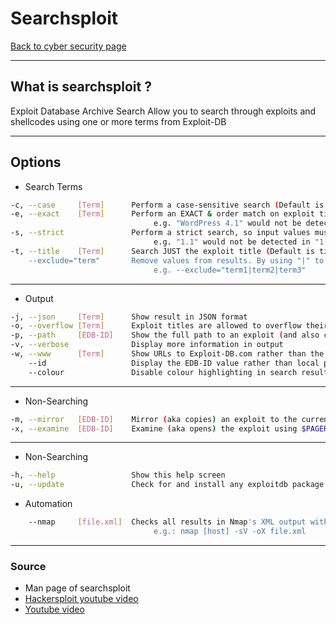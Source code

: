 # Searchsploit
[Back to cyber security page](../index.md)
- --
## What is searchsploit ?
Exploit Database Archive Search
Allow you to search through exploits and shellcodes using one or more terms from Exploit-DB
- --
## Options
- Search Terms
```bash
-c, --case     [Term]      Perform a case-sensitive search (Default is inSEnsITiVe)
-e, --exact    [Term]      Perform an EXACT & order match on exploit title (Default is an AND match on each term) [Implies "-t"]
                                e.g. "WordPress 4.1" would not be detect "WordPress Core 4.1")
-s, --strict               Perform a strict search, so input values must exist, disabling fuzzy search for version range
                                e.g. "1.1" would not be detected in "1.0 < 1.3")
-t, --title    [Term]      Search JUST the exploit title (Default is title AND the file's path)
    --exclude="term"       Remove values from results. By using "|" to separate, you can chain multiple values
                                e.g. --exclude="term1|term2|term3"
```
- --
- Output
```bash
-j, --json     [Term]      Show result in JSON format
-o, --overflow [Term]      Exploit titles are allowed to overflow their columns
-p, --path     [EDB-ID]    Show the full path to an exploit (and also copies the path to the clipboard if possible)
-v, --verbose              Display more information in output
-w, --www      [Term]      Show URLs to Exploit-DB.com rather than the local path
    --id                   Display the EDB-ID value rather than local path
    --colour               Disable colour highlighting in search results
```
- --
-  Non-Searching
```bash
-m, --mirror   [EDB-ID]    Mirror (aka copies) an exploit to the current working directory
-x, --examine  [EDB-ID]    Examine (aka opens) the exploit using $PAGER
```
- --
- Non-Searching
```bash
-h, --help                 Show this help screen
-u, --update               Check for and install any exploitdb package updates (brew, deb & git)
```
- Automation
```bash
    --nmap     [file.xml]  Checks all results in Nmap's XML output with service version
                                e.g.: nmap [host] -sV -oX file.xml
```

- --
### Source
- Man page of searchsploit
- [Hackersploit youtube video](https://youtu.be/29GlfaH5qCM?t=326)
- [Youtube video](https://youtu.be/kSZ9IPk7srU)